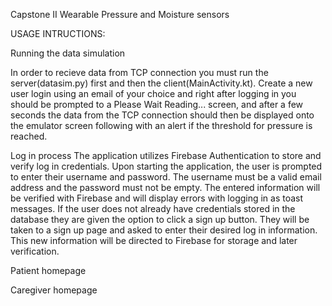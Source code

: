 Capstone II Wearable Pressure and Moisture sensors

USAGE INTRUCTIONS:

Running the data simulation

In order to recieve data from TCP connection you must run the server(datasim.py) first and then the client(MainActivity.kt). Create a new user login using an email of your choice and right after logging in you should be prompted to a Please Wait Reading... screen, and after a few seconds the data from the TCP connection should then be displayed onto the emulator screen following with an alert if the threshold for pressure is reached.

Log in process
The application utilizes Firebase Authentication to store and verify log in credentials. Upon starting the application, the user is prompted to enter their username and password. The username must be a valid email address and the password must not be empty. The entered information will be verified with Firebase and will display errors with logging in as toast messages. If the user does not already have credentials stored in the database they are given the option to click a sign up button. They will be taken to a sign up page and asked to enter their desired log in information. This new information will be directed to Firebase for storage and later verification. 

Patient homepage

Caregiver homepage
